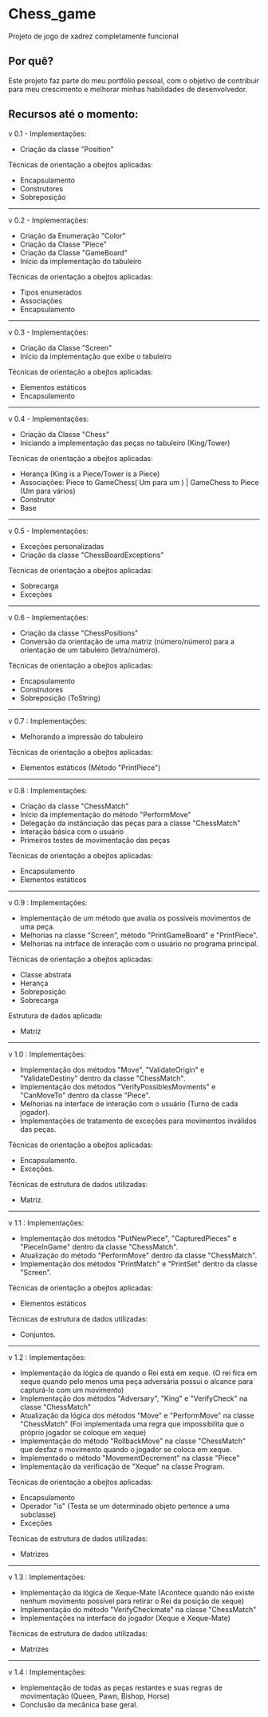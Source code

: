 # Chess_game
 Projeto de jogo de xadrez completamente funcional
 
 ## Por quê?
 Este projeto faz parte do meu portfólio pessoal, com o objetivo de contribuir para meu crescimento e melhorar minhas habilidades de desenvolvedor.
 
 ## Recursos até o momento:
 
 v 0.1 - Implementações: 
 
- Criação da classe "Position" 

Técnicas de orientação a obejtos aplicadas:

- Encapsulamento
- Construtores
- Sobreposição

---------------------------------------------------

v 0.2 - Implementações:

- Criação da Enumeração "Color"
- Criação da Classe "Piece"
- Criação da Classe "GameBoard"
- Início da implementação do tabuleiro

Técnicas de orientação a obejtos aplicadas:

- Tipos enumerados
- Associações
- Encapsulamento

---------------------------------------------------

v 0.3 - Implementações:

- Criação da Classe "Screen"
- Início da implementação que exibe o tabuleiro

Técnicas de orientação a obejtos aplicadas:

- Elementos estáticos
- Encapsulamento

---------------------------------------------------

v 0.4 - Implementações:

- Criação da Classe "Chess"
- Iniciando a implementação das peças no tabuleiro (King/Tower)

Técnicas de orientação a obejtos aplicadas:

- Herança (King is a Piece/Tower is a Piece)
- Associações: Piece to GameChess( Um para um ) | GameChess to Piece (Um para vários)
- Construtor
- Base

---------------------------------------------------

v 0.5 - Implementações:

- Exceções personalizadas
- Criação da classe "ChessBoardExceptions"

Técnicas de orientação a obejtos aplicadas:

- Sobrecarga 
- Exceções

---------------------------------------------------

v 0.6 - Implementações:

- Criação da classe "ChessPositions"
- Conversão da orientação de uma matriz (número/número) para a orientação de um tabuleiro (letra/número).

Técnicas de orientação a obejtos aplicadas:

- Encapsulamento 
- Construtores
- Sobreposição (ToString)

---------------------------------------------------

v 0.7 : Implementações:

- Melhorando a impressão do tabuleiro

Técnicas de orientação a obejtos aplicadas:

- Elementos estáticos (Método "PrintPiece")

---------------------------------------------------

v 0.8 : Implementações:

- Criação da classe "ChessMatch"
- Início da implementação do método "PerformMove"
- Delegação da instânciação das peças para a classe "ChessMatch"
- Interação básica com o usuário
- Primeiros testes de movimentação das peças

Técnicas de orientação a obejtos aplicadas:

- Encapsulamento
- Elementos estáticos

---------------------------------------------------

v 0.9 : Implementações:

- Implementação de um método que avalia os possíveis movimentos de uma peça.
- Melhorias na classe "Screen", método "PrintGameBoard" e "PrintPiece".
- Melhorias na intrface de interação com o usuário no programa principal.

Técnicas de orientação a obejtos aplicadas:

- Classe abstrata
- Herança
- Sobreposição
- Sobrecarga

Estrutura de dados aplicada:

- Matriz

---------------------------------------------------

v 1.0 : Implementações:

- Implementação dos métodos "Move", "ValidateOrigin" e "ValidateDestiny" dentro da classe "ChessMatch".
- Implementação dos métodos "VerifyPossiblesMovments" e "CanMoveTo" dentro da classe "Piece".
- Melhorias na interface de interação com o usuário (Turno de cada jogador).
- Implementações de tratamento de exceções para movimentos inválidos das peças.

Técnicas de orientação a obejtos aplicadas:

- Encapsulamento.
- Exceções.

Técnicas de estrutura de dados utilizadas:

- Matriz.

---------------------------------------------------

v 1.1 : Implementações:

- Implementação dos métodos "PutNewPiece", "CapturedPieces" e "PieceInGame" dentro da classe "ChessMatch".
- Atualização do método "PerformMove" dentro da classe "ChessMatch".
- Implementação dos métodos "PrintMatch" e "PrintSet" dentro da classe "Screen".

Técnicas de orientação a obejtos aplicadas:

- Elementos estáticos

Técnicas de estrutura de dados utilizadas:

- Conjuntos.

---------------------------------------------------

v 1.2 : Implementações:

- Implementação da lógica de quando o Rei está em xeque. (O rei fica em xeque quando pelo menos uma peça adversária possui o alcance para capturá-lo com um movimento)
- Implementação dos métodos "Adversary", "King" e "VerifyCheck"  na classe "ChessMatch"
- Atualização da lógica dos métodos "Move" e "PerformMove" na classe "ChessMatch" (Foi implementada uma regra que impossibilita que o próprio jogador se coloque em xeque)
- Implementação do método "RollbackMove" na classe "ChessMatch" que desfaz o movimento quando o jogador se coloca em xeque.
- Implementado o método "MovementDecrement" na classe "Piece"
- Implementação da verificação de "Xeque" na classe Program.

Técnicas de orientação a obejtos aplicadas:

- Encapsulamento
- Operador "is" (Testa se um determinado objeto pertence a uma subclasse)
- Exceções

Técnicas de estrutura de dados utilizadas:

- Matrizes

---------------------------------------------------

v 1.3 : Implementações:

- Implementação da lógica de Xeque-Mate (Acontece quando não existe nenhum movimento possível para retirar o Rei da posição de xeque)
- Implementação do método "VerifyCheckmate" na classe "ChessMatch"
- Implementações na interface do jogador (Xeque e Xeque-Mate)

Técnicas de estrutura de dados utilizadas:

- Matrizes

---------------------------------------------------

v 1.4 : Implementações:

- Implementação de todas as peças restantes e suas regras de movimentação (Queen, Pawn, Bishop, Horse)
- Conclusão da mecânica base geral.



